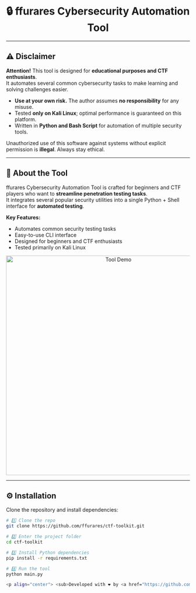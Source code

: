 <h1 align="center">🔒 ffurares Cybersecurity Automation Tool</h1>

---

## ⚠️ Disclaimer

**Attention!** This tool is designed for **educational purposes and CTF enthusiasts**.  
It automates several common cybersecurity tasks to make learning and solving challenges easier.  

- **Use at your own risk.** The author assumes **no responsibility** for any misuse.  
- Tested **only on Kali Linux**; optimal performance is guaranteed on this platform.  
- Written in **Python and Bash Script** for automation of multiple security tools.  

Unauthorized use of this software against systems without explicit permission is **illegal**. Always stay ethical.

---

## 📖 About the Tool

ffurares Cybersecurity Automation Tool is crafted for beginners and CTF players who want to **streamline penetration testing tasks**.  
It integrates several popular security utilities into a single Python + Shell interface for **automated testing**.

**Key Features:**
- Automates common security testing tasks  
- Easy-to-use CLI interface  
- Designed for beginners and CTF enthusiasts  
- Tested primarily on Kali Linux  

<p align="center">
  <img src=".img/main.gif" alt="Tool Demo" width="600">
</p>


---

## ⚙️ Installation

Clone the repository and install dependencies:

```bash
# 1️⃣ Clone the repo
git clone https://github.com/ffurares/ctf-toolkit.git

# 2️⃣ Enter the project folder
cd ctf-toolkit

# 3️⃣ Install Python dependencies
pip install -r requirements.txt

# 4️⃣ Run the tool
python main.py

<p align="center"> <sub>Developed with ❤️ by <a href="https://github.com/ffurares">ffurares</a></sub> </p> ```
